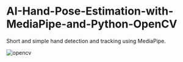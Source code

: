 # AI-Hand-Pose-Estimation-with-MediaPipe-and-Python-OpenCV
Short and simple hand detection and tracking using MediaPipe.



![opencv](https://user-images.githubusercontent.com/103877241/225391108-cef0cde6-1465-40c3-8607-6888ce506e39.png)


